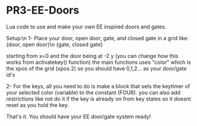 # PR3-EE-Doors
Lua code to use and make your own EE inspired doors and gates.

Setup:\n
1- Place your door, open door, gate, and closed gate in a grid like:
{door, open door}\n
{gate, closed gate}

starting from x=0 and the door being at -2 y (you can change how this works from activatekey() function)
the main functions uses "color" which is the xpos of the grid (xpos.2) so you should have 0,1,2... as your door/gate id's

2- For the keys, all you need to do is make a block that sets the keytimer of your selected color (variable) to the constant (FOUR). you can also add restrictions like not do it if the key is already on from key states so it doesnt reset as you hold the key.

That's it. You should have your EE door/gate system ready!
